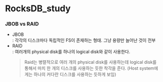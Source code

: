 # RocksDB_study

### JBOB vs RAID
- JBOB  
: 각각의 디스크마다 독립적인 FS이 존재하는 형태. 그냥 용량만 늘어난 것이 전부
- RAID  
: 여러개의 physical disk를 하나의 logical disk와 같이 사용한다.  
    > Raid는 병렬적으로 여러 개의 physical disk를 사용하는데 logical disk를 통해서 마치 한 개의 디스크를 사용하는 듯한 착각을 준다. (Host system에게는 하나의 커다란 디스크를 사용하는 듯하게 보임)